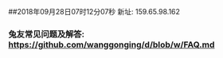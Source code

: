 ##2018年09月28日07时12分07秒 新址: 159.65.98.162
### 兔友常见问题及解答: https://github.com/wanggonging/d/blob/w/FAQ.md
